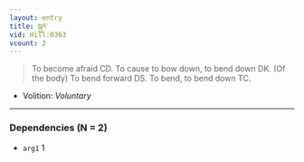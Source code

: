 ```yaml
---
layout: entry
title: སྒུར་
vid: Hill:0363
vcount: 2
---
```

> To become afraid CD\. To cause to bow down, to bend down DK\. (Of the body) To bend forward DS\. To bend, to bend down TC\.

* Volition: _Voluntary_

---

### Dependencies (N = 2)
* `arg1` 1
